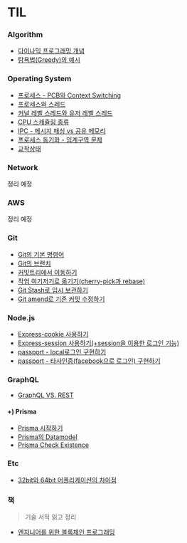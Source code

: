 # TIL

### Algorithm
- [다이나믹 프로그래밍 개념](algorithm/DynamicProgramming.md)
- [탐욕법(Greedy)의 예시](algorithm/greedy.md)

### Operating System
- [프로세스 - PCB와 Context Switching](OS/프로세스-PCB와-문맥교환.md)
- [프로세스와 스레드](OS/프로세스-vs-스레드.md)
- [커널 레벨 스레드와 유저 레벨 스레드](OS/커널레벨스레드-vs-유저레벨스레드.md)
- [CPU 스케쥴링 종류](OS/CPU-스케쥴링-알고리즘.md)
- [IPC - 메시지 패싱 vs 공유 메모리](OS/IPC-방식.md)
- [프로세스 동기화 - 임계구역 문제](OS/임계구역.md)
- [교착상태](OS/교착상태.md)


### Network
정리 예정

### AWS
정리 예정

### Git
- [Git의 기본 명령어](Git/01.basic_Git_command.md)
- [Git의 브랜치](Git/02.Git_branch.md)
- [커밋트리에서 이동하기](Git/03.Git_commit_tree.md)
- [작업 여기저기로 옮기기(cherry-pick과 rebase)](Git/04.cherry-pick,rebase.md)
- [Git Stash로 임시 보관하기](Git/05.Git-Stash.md)
- [Git amend로 기존 커밋 수정하기](Git/06.Git-amend.md)

### Node.js
- [Express-cookie 사용하기](Node.js/활용-express-cookie.md)
- [Express-session 사용하기(+session을 이용한 로그인 기능)](Node.js/활용-express-session.md)
- [passport - local로그인 구현하기](Node.js/활용-passport-local.md)
- [passport - 타사인증(facebook으로 로그인) 구현하기](Node.js/활용-passport-facebook.md)

### GraphQL
- [GraphQL VS. REST](GraphQL/GraphQL-vs-REST.md)

#### +) Prisma
- [Prisma 시작하기](GraphQL/Prisma-Intro.md)
- [Prisma의 Datamodel](GraphQL/Prisma-Datamodel.md)
- [Prisma Check Existence](Prisma-checkExistence.md)

### Etc
- [32bit와 64bit 어플리케이션의 차이점](etc/32bit-vs-64bit-application.md)




### 책
> 기술 서적 읽고 정리

- [엔지니어를 위한 블록체인 프로그래밍](엔지니어를-위한-블록체인-프로그래밍/README.md)
